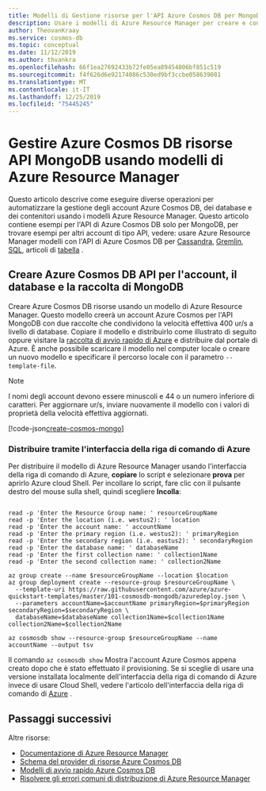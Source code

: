 ```yaml
---
title: Modelli di Gestione risorse per l'API Azure Cosmos DB per MongoDB
description: Usare i modelli di Azure Resource Manager per creare e configurare l'API Azure Cosmos DB per MongoDB.
author: TheovanKraay
ms.service: cosmos-db
ms.topic: conceptual
ms.date: 11/12/2019
ms.author: thvankra
ms.openlocfilehash: 66f1ea27692433b72fe05ea89454806bf851c519
ms.sourcegitcommit: f4f626d6e92174086c530ed9bf3ccbe058639081
ms.translationtype: MT
ms.contentlocale: it-IT
ms.lasthandoff: 12/25/2019
ms.locfileid: "75445245"
---
```

# <a name="manage-azure-cosmos-db-mongodb-api-resources-using-azure-resource-manager-templates"></a>Gestire Azure Cosmos DB risorse API MongoDB usando modelli di Azure Resource Manager

Questo articolo descrive come eseguire diverse operazioni per automatizzare la gestione degli account Azure Cosmos DB, dei database e dei contenitori usando i modelli Azure Resource Manager. Questo articolo contiene esempi per l'API di Azure Cosmos DB solo per MongoDB, per trovare esempi per altri account di tipo API, vedere: usare Azure Resource Manager modelli con l'API di Azure Cosmos DB per [Cassandra](manage-cassandra-with-resource-manager.md), [Gremlin](manage-gremlin-with-resource-manager.md), [SQL](manage-sql-with-resource-manager.md), articoli di [tabella](manage-table-with-resource-manager.md) .

## Creare Azure Cosmos DB API per l'account, il database e la raccolta di MongoDB<a id="create-resource"></a>

Creare Azure Cosmos DB risorse usando un modello di Azure Resource Manager. Questo modello creerà un account Azure Cosmos per l'API MongoDB con due raccolte che condividono la velocità effettiva 400 ur/s a livello di database. Copiare il modello e distribuirlo come illustrato di seguito oppure visitare la [raccolta di avvio rapido di Azure](https://azure.microsoft.com/resources/templates/101-cosmosdb-mongodb/) e distribuire dal portale di Azure. È anche possibile scaricare il modello nel computer locale o creare un nuovo modello e specificare il percorso locale con il parametro `--template-file`.

> [!NOTE]
> I nomi degli account devono essere minuscoli e 44 o un numero inferiore di caratteri.
> Per aggiornare ur/s, inviare nuovamente il modello con i valori di proprietà della velocità effettiva aggiornati.

[!code-json[create-cosmos-mongo](~/quickstart-templates/101-cosmosdb-mongodb/azuredeploy.json)]

### <a name="deploy-via-the-azure-cli"></a>Distribuire tramite l'interfaccia della riga di comando di Azure

Per distribuire il modello di Azure Resource Manager usando l'interfaccia della riga di comando di Azure, **copiare** lo script e selezionare **prova** per aprirlo Azure cloud Shell. Per incollare lo script, fare clic con il pulsante destro del mouse sulla shell, quindi scegliere **Incolla**:

```azurecli-interactive

read -p 'Enter the Resource Group name: ' resourceGroupName
read -p 'Enter the location (i.e. westus2): ' location
read -p 'Enter the account name: ' accountName
read -p 'Enter the primary region (i.e. westus2): ' primaryRegion
read -p 'Enter the secondary region (i.e. eastus2): ' secondaryRegion
read -p 'Enter the database name: ' databaseName
read -p 'Enter the first collection name: ' collection1Name
read -p 'Enter the second collection name: ' collection2Name

az group create --name $resourceGroupName --location $location
az group deployment create --resource-group $resourceGroupName \
  --template-uri https://raw.githubusercontent.com/azure/azure-quickstart-templates/master/101-cosmosdb-mongodb/azuredeploy.json \
  --parameters accountName=$accountName primaryRegion=$primaryRegion secondaryRegion=$secondaryRegion \
  databaseName=$databaseName collection1Name=$collection1Name collection2Name=$collection2Name

az cosmosdb show --resource-group $resourceGroupName --name accountName --output tsv
```

Il comando `az cosmosdb show` Mostra l'account Azure Cosmos appena creato dopo che è stato effettuato il provisioning. Se si sceglie di usare una versione installata localmente dell'interfaccia della riga di comando di Azure invece di usare Cloud Shell, vedere l'articolo dell'interfaccia della riga di comando di [Azure](/cli/azure/) .

## <a name="next-steps"></a>Passaggi successivi

Altre risorse:

- [Documentazione di Azure Resource Manager](/azure/azure-resource-manager/)
- [Schema del provider di risorse Azure Cosmos DB](/azure/templates/microsoft.documentdb/allversions)
- [Modelli di avvio rapido Azure Cosmos DB](https://azure.microsoft.com/resources/templates/?resourceType=Microsoft.DocumentDB&pageNumber=1&sort=Popular)
- [Risolvere gli errori comuni di distribuzione di Azure Resource Manager](../azure-resource-manager/resource-manager-common-deployment-errors.md)